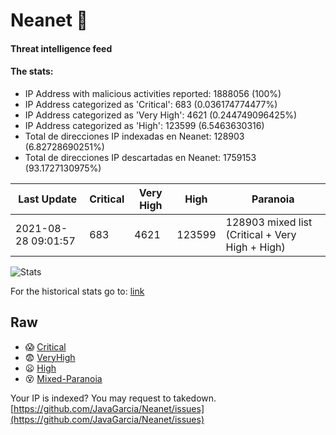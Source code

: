 # Neanet :hocho:
#### Threat intelligence feed
#### The stats:

- IP Address with malicious activities reported: 1888056 (100%)
- IP Address categorized as 'Critical':  683 (0.036174774477%)
- IP Address categorized as 'Very High':  4621 (0.244749096425%)
- IP Address categorized as 'High':  123599 (6.5463630316)
- Total de direcciones IP indexadas en Neanet:  128903 (6.82728690251%)
- Total de direcciones IP descartadas en Neanet:  1759153 (93.1727130975%)

| Last Update | Critical | Very High | High | Paranoia |
| --- | --- | --- | --- | --- |
| 2021-08-28 09:01:57 | 683 | 4621 | 123599 | 128903 mixed list (Critical + Very High + High)|

![Stats](https://docs.google.com/spreadsheets/d/e/2PACX-1vSnaNMIXVabIpDJjufMlzH7poXnshF3mgd8Is1g9ytUEzVsP5my4Trn8f-xkoLLQ38xpL3HtmUexLo6/pubchart?oid=501124687&format=image)

For the historical stats go to: [link](/stats.csv)
## Raw
- :scream: [Critical](https://raw.githubusercontent.com/JavaGarcia/Neanet/master/blacklists/neanet_critical.txt)
- :fearful: [VeryHigh](https://raw.githubusercontent.com/JavaGarcia/Neanet/master/blacklists/neanet_veryHigh.txtt)
- :frowning: [High](https://raw.githubusercontent.com/JavaGarcia/Neanet/master/blacklists/neanet_high.txt)
- :dizzy_face: [Mixed-Paranoia](https://raw.githubusercontent.com/JavaGarcia/Neanet/master/blacklists/neanet_all.txt)


Your IP is indexed? You may request to takedown. [https://github.com/JavaGarcia/Neanet/issues](https://github.com/JavaGarcia/Neanet/issues)





































































































































































































































































































































































































































































































































































































































































































































































































































































































































































































































































































































































































































































































































































































































































































































































































































































































































































































































































































































































































































































































































































































































































































































































































































































































































































































































































































































































































































































































































































































































































































































































































































































































































































































































































































































































































































































































































































































































































































































































































































































































































































































































































































































































































































































































































































































































































































































































































































































































































































































































































































































































































































































































































































































































































































































































































































































































































































































































































































































































































































































































































































































































































































































































































































































































































































































































































































































































































































































































































































































































































































































































































































































































































































































































































































































































































































































































































































































































































































































































































































































































































































































































































































































































































































































































































































